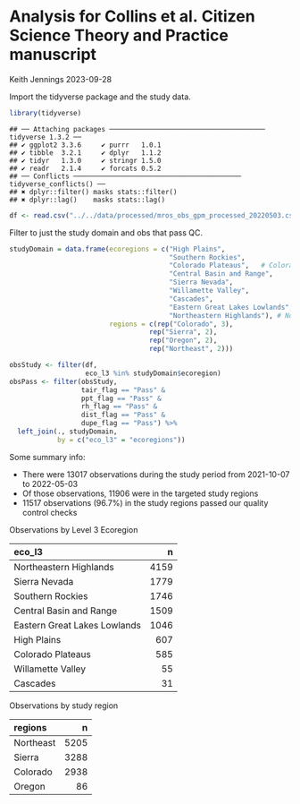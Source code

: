 Analysis for Collins et al. Citizen Science Theory and Practice
manuscript
================
Keith Jennings
2023-09-28

Import the tidyverse package and the study data.

``` r
library(tidyverse)
```

    ## ── Attaching packages ─────────────────────────────────────── tidyverse 1.3.2 ──
    ## ✔ ggplot2 3.3.6     ✔ purrr   1.0.1
    ## ✔ tibble  3.2.1     ✔ dplyr   1.1.2
    ## ✔ tidyr   1.3.0     ✔ stringr 1.5.0
    ## ✔ readr   2.1.4     ✔ forcats 0.5.2
    ## ── Conflicts ────────────────────────────────────────── tidyverse_conflicts() ──
    ## ✖ dplyr::filter() masks stats::filter()
    ## ✖ dplyr::lag()    masks stats::lag()

``` r
df <- read.csv("../../data/processed/mros_obs_gpm_processed_20220503.csv")
```

Filter to just the study domain and obs that pass QC.

``` r
studyDomain = data.frame(ecoregions = c("High Plains", 
                                        "Southern Rockies", 
                                        "Colorado Plateaus",   # Colorado
                                        "Central Basin and Range", 
                                        "Sierra Nevada",               # Sierra
                                        "Willamette Valley", 
                                        "Cascades",                          # Oregon
                                        "Eastern Great Lakes Lowlands", 
                                        "Northeastern Highlands"), # Northeast
                         regions = c(rep("Colorado", 3),
                                   rep("Sierra", 2),
                                   rep("Oregon", 2),
                                   rep("Northeast", 2)))

obsStudy <- filter(df, 
                   eco_l3 %in% studyDomain$ecoregion)
obsPass <- filter(obsStudy, 
                  tair_flag == "Pass" &
                  ppt_flag == "Pass" & 
                  rh_flag == "Pass" &
                  dist_flag == "Pass" & 
                  dupe_flag == "Pass") %>% 
  left_join(., studyDomain,
            by = c("eco_l3" = "ecoregions"))
```

Some summary info:

- There were 13017 observations during the study period from 2021-10-07
  to 2022-05-03
- Of those observations, 11906 were in the targeted study regions
- 11517 observations (96.7%) in the study regions passed our quality
  control checks

Observations by Level 3 Ecoregion

| eco_l3                       |    n |
|:-----------------------------|-----:|
| Northeastern Highlands       | 4159 |
| Sierra Nevada                | 1779 |
| Southern Rockies             | 1746 |
| Central Basin and Range      | 1509 |
| Eastern Great Lakes Lowlands | 1046 |
| High Plains                  |  607 |
| Colorado Plateaus            |  585 |
| Willamette Valley            |   55 |
| Cascades                     |   31 |

Observations by study region

| regions   |    n |
|:----------|-----:|
| Northeast | 5205 |
| Sierra    | 3288 |
| Colorado  | 2938 |
| Oregon    |   86 |
